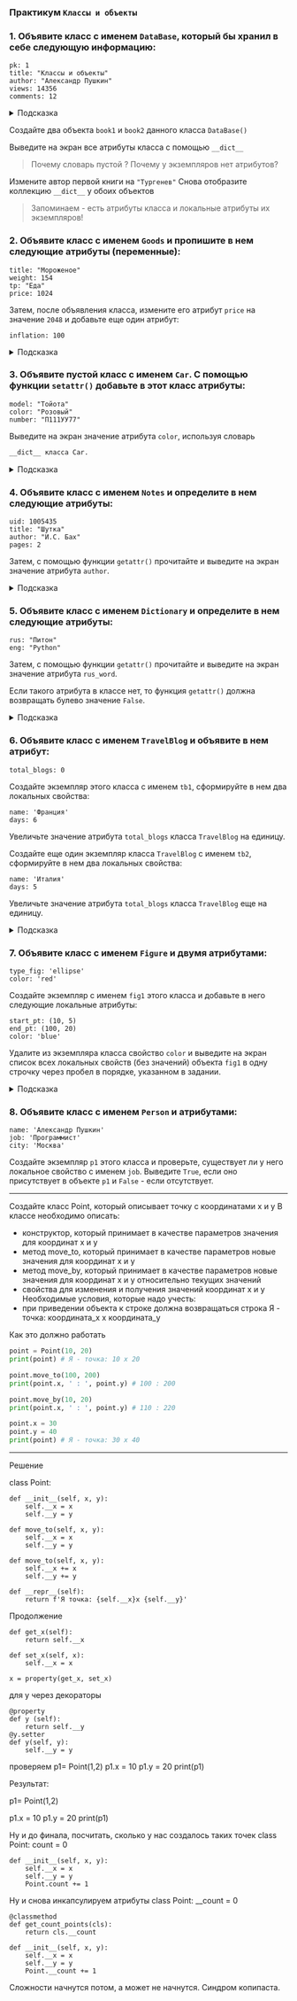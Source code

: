 ### Практикум `Классы и объекты`

### 1. Объявите класс с именем `DataBase`, который бы хранил в себе следующую информацию:

```
pk: 1
title: "Классы и объекты"
author: "Александр Пушкин"
views: 14356
comments: 12
```

<details>
<summary>Подсказка</summary>

```python
class DataBase:
    pk = 1
    title = "Классы и объекты"
    author =  "Александр Пушкин"
    views = 14356
    comments = 12
```
</details>


Создайте два объекта `book1` и `book2` данного класса `DataBase()`

Выведите на экран  все атрибуты класса с помощью `__dict__`
>Почему словарь пустой ? 
>Почему у экземпляров нет атрибутов?

Измените автор первой книги на `"Тургенев"`
Снова отобразите коллекцию `__dict__` у обоих объектов

>Запоминаем - есть атрибуты класса и локальные атрибуты их экземпляров!

### 2.  Объявите класс с именем `Goods` и пропишите в нем следующие атрибуты (переменные):
```
title: "Мороженое"
weight: 154
tp: "Еда"
price: 1024
```
Затем, после объявления класса, измените его атрибут `price` на значение `2048` и добавьте еще один атрибут:

```
inflation: 100
```
<details>
<summary>Подсказка</summary>

```python
class Goods:
    title ="Мороженое"
    weight = 154
    tp = "Еда"
    price = 1024

Goods.price = 2048
setattr(Goods, "inflation", 100)
```
</details>


### 3. Объявите пустой класс с именем `Car`. С помощью функции `setattr()` добавьте в этот класс атрибуты:


```
model: "Тойота"
color: "Розовый"
number: "П111УУ77"
```
Выведите на экран значение атрибута `color`, используя словарь 

```python
__dict__ класса Car.

```
<details>
<summary>Подсказка</summary>

```python
class Car:
    pass

setattr(Car, "model", "Тойота")
setattr(Car, "color",  "Розовый")
setattr(Car, "number", "О111АА77")

print (Car.__dict__["color"])
```
</details>

### 4. Объявите класс с именем `Notes` и определите в нем следующие атрибуты:
```
uid: 1005435
title: "Шутка"
author: "И.С. Бах"
pages: 2
```

Затем, с помощью функции `getattr()` прочитайте и выведите на экран значение атрибута `author`.

<details>
<summary>Подсказка</summary>

```python
class Notes:
    uid = 1005435
    title = "Шутка"
    author = "И.С. Бах"
    pages = 2
   
print (getattr(Notes, "author"))
```
</details>


### 5. Объявите класс с именем `Dictionary` и определите в нем следующие атрибуты:
```
rus: "Питон"
eng: "Python"
```
Затем, с помощью функции `getattr()` прочитайте и выведите на экран значение атрибута `rus_word`. 

Если такого атрибута в классе нет, то функция `getattr()` должна возвращать булево значение `False`.


<details>
<summary>Подсказка</summary>

```python
class Dictionary:
    rus = "Питон"
    eng = "Python"
    
print (getattr(Dictionary, "rus_word", False))
```
</details>



### 6. Объявите класс с именем `TravelBlog` и объявите в нем атрибут:
```
total_blogs: 0
```
Создайте экземпляр этого класса с именем `tb1`, сформируйте в нем два локальных свойства:
```
name: 'Франция'
days: 6
```

Увеличьте значение атрибута `total_blogs` класса `TravelBlog` на единицу.

Создайте еще один экземпляр класса `TravelBlog` с именем `tb2`, сформируйте в нем два локальных свойства:
```
name: 'Италия'
days: 5
```
Увеличьте значение атрибута `total_blogs` класса `TravelBlog` еще на единицу.

<details>
<summary>Подсказка</summary>

```python
class TravelBlog:
    total_blogs = 0

tb1 = TravelBlog()
setattr (tb1, "name", 'Франция')
setattr (tb1, "days", 6)

TravelBlog.total_blogs += 1

tb2 = TravelBlog()
setattr (tb2, "name", 'Италия')
setattr (tb2, "days", 5)

TravelBlog.total_blogs +=1
```
</details>


### 7.  Объявите класс с именем `Figure` и двумя атрибутами:
```
type_fig: 'ellipse'
color: 'red'
```
Создайте экземпляр с именем `fig1` этого класса и добавьте в него следующие локальные атрибуты:
```
start_pt: (10, 5)
end_pt: (100, 20)
color: 'blue'
```
Удалите из экземпляра класса свойство `color` и выведите на экран список всех локальных свойств (без значений) объекта `fig1` в одну строчку через пробел в порядке, указанном в задании.


<details>
<summary>Подсказка</summary>

```python
class Figure:
    type_fig = 'ellipse'
    color = 'red'

fig1 = Figure()
setattr (fig1, "start_pt", (10, 5))
setattr (fig1, "end_pt", (100, 20))
setattr (fig1, "color", 'blue')

delattr (fig1, 'color')

print (*fig1.__dict__)
```
</details>



### 8. Объявите класс с именем `Person` и атрибутами:
```
name: 'Александр Пушкин'
job: 'Программист'
city: 'Москва'
```
Создайте экземпляр `p1` этого класса и проверьте, существует ли у него локальное свойство с именем `job`. Выведите `True`, если оно присутствует в объекте `p1` и `False` - если отсутствует.

___


Создайте класс Point, который описывает точку с координатами х и y
В классе необходимо описать:
*	конструктор, который принимает в качестве параметров значения для координат x и y
*	метод move_to, который принимает в качестве параметров новые значения для координат x и y
*	метод move_by, который принимает в качестве параметров новые значения для координат x и y относительно текущих значений
*	свойства для изменения и получения значений координат x и y
Необходимые условия, которые надо учесть:
*	при приведении объекта к строке должна возвращаться строка Я - точка: координата_x x координата_y

Как это должно работать
```python
point = Point(10, 20)
print(point) # Я - точка: 10 x 20

point.move_to(100, 200)
print(point.x, ' : ', point.y) # 100 : 200

point.move_by(10, 20)
print(point.x, ' : ', point.y) # 110 : 220

point.x = 30
point.y = 40
print(point) # Я - точка: 30 x 40
```



___

Решение 

class Point:

    def __init__(self, x, y):
        self.__x = x
        self.__y = y

    def move_to(self, x, y):
        self.__x = x
        self.__y = y

    def move_to(self, x, y):
        self.__x += x
        self.__y += y

    def __repr__(self):
        return f'Я точка: {self.__x}x {self.__y}'
   
Продолжение

    def get_x(self):
        return self.__x

    def set_x(self, x):
        self.__x = x

    x = property(get_x, set_x)

для y через декораторы

    @property
    def y (self):
        return self.__y
    @y.setter
    def y(self, y):
        self.__y = y

проверяем
p1= Point(1,2)
p1.x = 10
p1.y = 20
print(p1)

Результат:

p1= Point(1,2)

p1.x = 10
p1.y = 20
print(p1)

Ну и до финала, посчитать, сколько у нас создалось таких точек
class Point:
    count = 0

    def __init__(self, x, y):
        self.__x = x
        self.__y = y
        Point.count += 1

Ну и снова инкапсулируем атрибуты
class Point:
    __count = 0

    @classmethod
    def get_count_points(cls):
        return cls.__count

    def __init__(self, x, y):
        self.__x = x
        self.__y = y
        Point.__count += 1

Сложности начнутся потом, а может не начнутся. Синдром копипаста.


